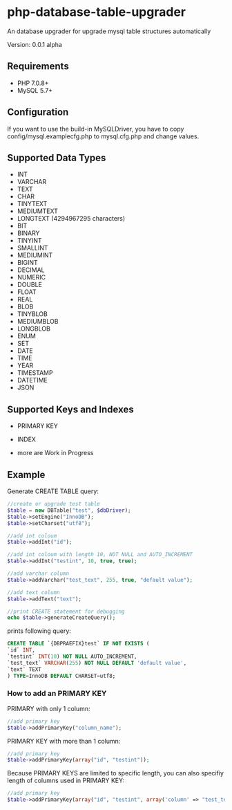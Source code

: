 # php-database-table-upgrader
An database upgrader for upgrade mysql table structures automatically

Version: 0.0.1 alpha

## Requirements
  - PHP 7.0.8+
  - MySQL 5.7+
  
## Configuration
If you want to use the build-in MySQLDriver, you have to copy config/mysql.examplecfg.php to mysql.cfg.php and change values.
  
## Supported Data Types
  - INT
  - VARCHAR
  - TEXT
  - CHAR
  - TINYTEXT
  - MEDIUMTEXT
  - LONGTEXT (4294967295 characters)
  - BIT
  - BINARY
  - TINYINT
  - SMALLINT
  - MEDIUMINT
  - BIGINT
  - DECIMAL
  - NUMERIC
  - DOUBLE
  - FLOAT
  - REAL
  - BLOB
  - TINYBLOB
  - MEDIUMBLOB
  - LONGBLOB
  - ENUM
  - SET
  - DATE
  - TIME
  - YEAR
  - TIMESTAMP
  - DATETIME
  - JSON
  
## Supported Keys and Indexes

  - PRIMARY KEY
  - INDEX
  
  - more are Work in Progress
  
## Example

Generate CREATE TABLE query:

```php
//create or upgrade test table
$table = new DBTable("test", $dbDriver);
$table->setEngine("InnoDB");
$table->setCharset("utf8");

//add int coloum
$table->addInt("id");

//add int coloum with length 10, NOT NULL and AUTO_INCREMENT
$table->addInt("testint", 10, true, true);

//add varchar column
$table->addVarchar("test_text", 255, true, "default value");

//add text column
$table->addText("text");

//print CREATE statement for debugging
echo $table->generateCreateQuery();
```

prints following query:
```sql
CREATE TABLE `{DBPRAEFIX}test` IF NOT EXISTS (
`id` INT,
`testint` INT(10) NOT NULL AUTO_INCREMENT,
`test_text` VARCHAR(255) NOT NULL DEFAULT 'default value',
`text` TEXT
) TYPE=InnoDB DEFAULT CHARSET=utf8;
```

### How to add an PRIMARY KEY

PRIMARY with only 1 column:
```php
//add primary key
$table->addPrimaryKey("column_name");
```

PRIMARY KEY with more than 1 column:
```php
//add primary key
$table->addPrimaryKey(array("id", "testint"));
```

Because PRIMARY KEYS are limited to specific length, you can also specifiy length of columns used in PRIMARY KEY:
```php
//add primary key
$table->addPrimaryKey(array("id", "testint", array('column' => "test_text", 'length' => 50)));
```